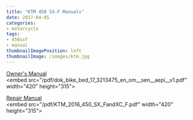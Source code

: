 ```yaml
---
title: "KTM 450 SX-F Manuals"
date: 2017-04-05
categories:
- motorcycle
tags:
- 450sxf
- manual
thumbnailImagePosition: left
thumbnailImage: /images/ktm.jpg
---
```


<a href="/pdf/dok_bike_bed_17_3213475_en_om__sen__aepi__v1.pdf">Owner's Manual</a>
<br>
<embed src="/pdf/dok_bike_bed_17_3213475_en_om__sen__aepi__v1.pdf" width=\"420\" height=\"315\">

<a href="/pdf/KTM_2016_450_SX_FandXC_F.pdf">Repair Manual</a>
<br>
<embed src="/pdf/KTM_2016_450_SX_FandXC_F.pdf" width=\"420\" height=\"315\">
